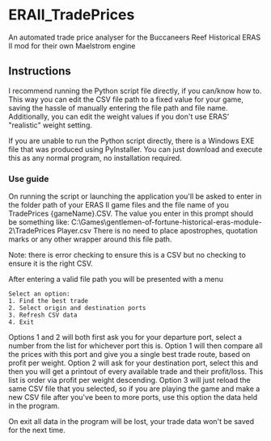 # ERAII_TradePrices
An automated trade price analyser for the Buccaneers Reef Historical ERAS II mod for their own Maelstrom engine

## Instructions
I recommend running the Python script file directly, if you can/know how to.
This way you can edit the CSV file path to a fixed value for your game, saving the hassle of manually entering the file path and file name.
Additionally, you can edit the weight values if you don't use ERAS' "realistic" weight setting.

If you are unable to run the Python script directly, there is a Windows EXE file that was produced using PyInstaller.
You can just download and execute this as any normal program, no installation required.

### Use guide
On running the script or launching the application you'll be asked to enter in the folder path of your ERAS II game files and the file name of you TradePrices {gameName}.CSV.
The value you enter in this prompt should be something like: C:\Games\gentlemen-of-fortune-historical-eras-module-2\TradePrices Player.csv
There is no need to place apostrophes, quotation marks or any other wrapper around this file path.

Note: there is error checking to ensure this is a CSV but no checking to ensure it is the right CSV.

After entering a valid file path you will be presented with a menu

```
Select an option:
1. Find the best trade
2. Select origin and destination ports
3. Refresh CSV data
4. Exit
```

Options 1 and 2 will both first ask you for your departure port, select a number from the list for whichever port this is.
Option 1 will then compare all the prices with this port and give you a single best trade route, based on profit per weight.
Option 2 will ask for your destination port, select this and then you will get a printout of every available trade and their profit/loss. This list is order via profit per weight descending.
Option 3 will just reload the same CSV file that you selected, so if you are playing the game and make a new CSV file after you've been to more ports, use this option the data held in the program.

On exit all data in the program will be lost, your trade data won't be saved for the next time.
